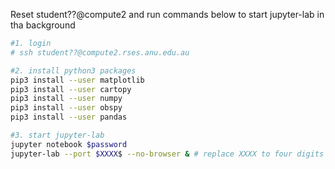 Reset student??@compute2 and run commands below to start jupyter-lab in tha background


```bash
#1. login
# ssh student??@compute2.rses.anu.edu.au

#2. install python3 packages
pip3 install --user matplotlib
pip3 install --user cartopy
pip3 install --user numpy
pip3 install --user obspy
pip3 install --user pandas

#3. start jupyter-lab
jupyter notebook $password
jupyter-lab --port $XXXX$ --no-browser & # replace XXXX to four digits
```

```
```
